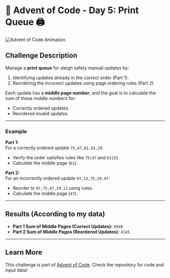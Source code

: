 # 🎄 Advent of Code - Day 5: Print Queue 🖨️

![Advent of Code Animation](https://media.giphy.com/media/v1.Y2lkPTc5MGI3NjExcGMzb2JnbjIwa2tpODBiZTRvOXk3YTcxYjJkeHAwOHNlaXA2bWcwOCZlcD12MV9naWZzX3NlYXJjaCZjdD1n/l2JhwdnrGvfnoXrzi/giphy.gif)

## Challenge Description

Manage a **print queue** for sleigh safety manual updates by:

1. Identifying updates already in the correct order (Part 1).
2. Reordering the incorrect updates using page ordering rules (Part 2).

Each update has a **middle page number**, and the goal is to calculate the sum of these middle numbers for:

-   Correctly ordered updates.
-   Reordered invalid updates.

---

### Example

**Part 1:**  
For a correctly ordered update `75,47,61,53,29`:

-   Verify the order satisfies rules like `75|47` and `61|53`.
-   Calculate the middle page (`61`).

**Part 2:**  
For an incorrectly ordered update `97,13,75,29,47`:

-   Reorder to `97,75,47,29,13` using rules.
-   Calculate the middle page (`47`).

---

## Results (According to my data)

-   **Part 1 Sum of Middle Pages (Correct Updates):** `6949`
-   **Part 2 Sum of Middle Pages (Reordered Updates):** `4145`

---

## Learn More

This challenge is part of [Advent of Code](https://adventofcode.com/). Check the repository for code and input data!
